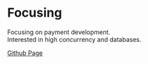 # Focusing
Focusing on payment development.   
Interested in high concurrency and databases.   

[Github Page](https://weisonwei.github.io/WeisonWei/)
